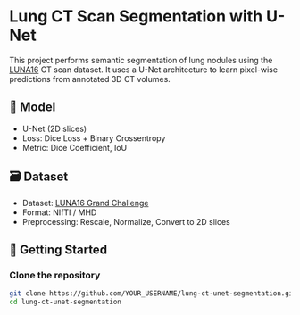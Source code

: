 # Lung CT Scan Segmentation with U-Net

This project performs semantic segmentation of lung nodules using the [LUNA16](https://luna16.grand-challenge.org/Download/) CT scan dataset. It uses a U-Net architecture to learn pixel-wise predictions from annotated 3D CT volumes.

## 🧠 Model

- U-Net (2D slices)
- Loss: Dice Loss + Binary Crossentropy
- Metric: Dice Coefficient, IoU

## 🗃 Dataset

- Dataset: [LUNA16 Grand Challenge](https://luna16.grand-challenge.org/Download/)
- Format: NIfTI / MHD
- Preprocessing: Rescale, Normalize, Convert to 2D slices

## 🏁 Getting Started

### Clone the repository
```bash
git clone https://github.com/YOUR_USERNAME/lung-ct-unet-segmentation.git
cd lung-ct-unet-segmentation
